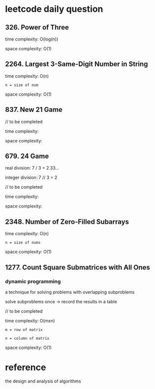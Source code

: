 # leetcode daily question

## 326. Power of Three

time complexity: O(log(n))

space complexity: O(1)

## 2264. Largest 3-Same-Digit Number in String

time complexity: O(n)

    n = size of num

space complexity: O(1)

## 837. New 21 Game

// to be completed

time complexity:

space complexity:


## 679. 24 Game

real division: 7 / 3 = 2.33...

integer division: 7 // 3 = 2

// to be completed

time complexity:

space complexity:

## 2348. Number of Zero-Filled Subarrays

time complexity: O(n)

    n = size of nums

space complexity: O(1)

## 1277. Count Square Submatrices with All Ones

### dynamic programming

a technique for solving problems with overlapping subproblems

solve subproblems once -> record the results in a table

// to be completed


time complexity: O(mxn)

    m = row of matrix

    n = column of matrix

space complexity: O(1)


# reference

the design and analysis of algorithms

